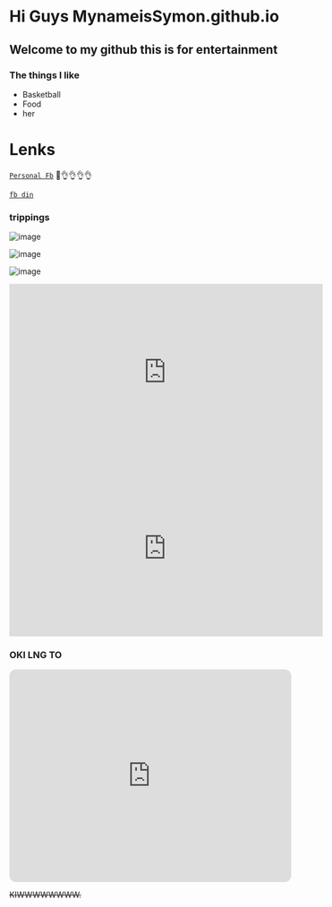 # Hi Guys MynameisSymon.github.io
## Welcome to my github this is for entertainment
### The things I like
- Basketball
- Food
- her

# Lenks

[`Personal Fb`](https://www.facebook.com/profile.php?id=100016667089129)
👀👌👌👌👌

[`fb din`](https://www.facebook.com/profile.php?id=100087106912217)

### **trippings**

![image](https://scontent.fceb6-1.fna.fbcdn.net/v/t39.30808-6/310455603_1214345419131016_222160216254577958_n.jpg?_nc_cat=102&ccb=1-7&_nc_sid=174925&_nc_eui2=AeHI7Rosx7lWJwYbSSLRdCFBwa4iDwUtcEPBriIPBS1wQ_5X1H9ZWDThehO-mc57aIHMWG8eB5tRZUDiL1Go--o-&_nc_ohc=gQ6E_QiJ65AAX-tOEiv&tn=DO0ucFuuE7mqPu4J&_nc_ht=scontent.fceb6-1.fna&oh=00_AfCdIkbxsPc0yyXyAMeLkziIs6SU5dlrJTwzVt0s69OHGA&oe=6380E84F)

![image](https://scontent.fceb6-1.fna.fbcdn.net/v/t39.30808-6/316424282_701131444942579_6751416878700395252_n.jpg?stp=dst-jpg_p526x296&_nc_cat=101&ccb=1-7&_nc_sid=8bfeb9&_nc_eui2=AeHIUTiOQwC9ol0fEKTqdUTktgf86l865BO2B_zqXzrkEzN2hwygL0jk0fBadow6pqR5B94xWNHhJRgpdZtidhRz&_nc_ohc=fU2y-JJLKWMAX-ge6bY&_nc_ht=scontent.fceb6-1.fna&oh=00_AfCX7-1dWqfFrm_CwzG5TBe_x0QKyRNyxib4K8bbpWICgg&oe=63814158)


![image](https://scontent.fceb6-1.fna.fbcdn.net/v/t39.30808-6/280155793_1112069246025301_3966556680101626654_n.jpg?_nc_cat=101&ccb=1-7&_nc_sid=174925&_nc_eui2=AeGZfSgIZj5V_FPkzf0SfvYHjeLOzpdea3-N4s7Ol15rfwbB7q4WUmk6BEHDl8rgS3okqaQZaky8hPnVhq-PpByf&_nc_ohc=U6G1PTsrRmgAX-Hz3S_&_nc_ht=scontent.fceb6-1.fna&oh=00_AfCvF8VgU1qz7IAzlCxa8RM46fnU5KmDnFbVN3bq8yZ-KA&oe=63815E0F)


<iframe width="560" height="315" src="https://www.youtube.com/embed/lg5WKsVnEA4" title="YouTube video player" frameborder="0" allow="accelerometer; autoplay; clipboard-write; encrypted-media; gyroscope; picture-in-picture" allowfullscreen></iframe>

<iframe width="560" height="315" src="https://www.youtube.com/embed/c4KTboqV_-o" title="YouTube video player" frameborder="0" allow="accelerometer; autoplay; clipboard-write; encrypted-media; gyroscope; picture-in-picture" allowfullscreen></iframe>



### OKI LNG TO

<iframe style="border-radius:12px" src="https://open.spotify.com/embed/playlist/4NFxLSB2VLOdt0yeCNwN85?utm_source=generator" width="100%" height="380" frameBorder="0" allowfullscreen="" allow="autoplay; clipboard-write; encrypted-media; fullscreen; picture-in-picture" loading="lazy"></iframe>



 
 
~~KIWWWWWWWW.~~
